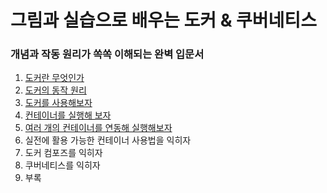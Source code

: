 <h1>그림과 실습으로 배우는 도커 & 쿠버네티스</h1>
<h3>개념과 작동 원리가 쏙쏙 이해되는 완벽 입문서</h3>



1. [도커란 무엇인가](./chapter1_도커란무엇인가)
2. [도커의 동작 원리](./chapter2_도커의동작원리)
3. [도커를 사용해보자](./chapter3_도커를사용해보자)
4. [컨테이너를 실행해 보자](./chapter4_컨테이너를실행해보자)
5. [여러 개의 컨테이너를 연동해 실행해보자](./chapter5_여러개의컨테이너를연동해실행해보자)
6. 실전에 활용 가능한 컨테이너 사용법을 익히자
7. 도커 컴포즈를 익히자
8. 쿠버네티스를 익히자
9. 부록
